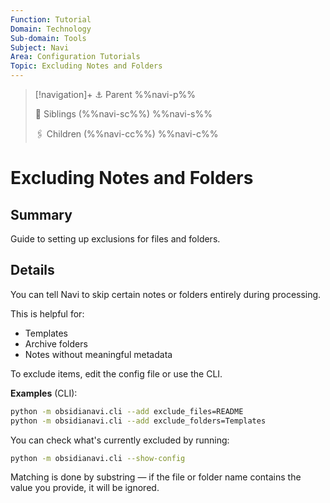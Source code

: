 ```yaml
---
Function: Tutorial
Domain: Technology
Sub-domain: Tools
Subject: Navi
Area: Configuration Tutorials
Topic: Excluding Notes and Folders
---
```

> [!navigation]+
> ⚓ Parent
> %%navi-p%%
> 
> 🔗 Siblings (%%navi-sc%%)
> %%navi-s%%
> 
> 🖇️ Children (%%navi-cc%%)
> %%navi-c%%

# Excluding Notes and Folders

## Summary
Guide to setting up exclusions for files and folders.

## Details

You can tell Navi to skip certain notes or folders entirely during processing.

This is helpful for:
- Templates
- Archive folders
- Notes without meaningful metadata

To exclude items, edit the config file or use the CLI.

**Examples** (CLI):
```bash
python -m obsidianavi.cli --add exclude_files=README
python -m obsidianavi.cli --add exclude_folders=Templates
```

You can check what's currently excluded by running:

```bash
python -m obsidianavi.cli --show-config
```

Matching is done by substring — if the file or folder name contains the value you provide, it will be ignored.
